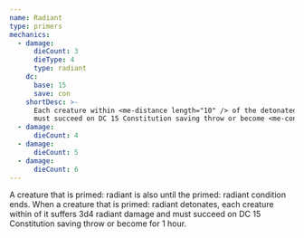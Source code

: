 ```yaml
---
name: Radiant
type: primers
mechanics:
  - damage:
      dieCount: 3
      dieType: 4
      type: radiant
    dc:
      base: 15
      save: con
    shortDesc: >-
      Each creature within <me-distance length="10" /> of the detonated creature suffers {{ damage }} damage
      must succeed on DC 15 Constitution saving throw or become <me-condition id="poisoned" /> for 1 hour.
  - damage:
      dieCount: 4
  - damage:
      dieCount: 5
  - damage:
      dieCount: 6
---
```

A creature that is primed: radiant is also <me-condition id="poisoned" /> until the primed: radiant condition ends.
When a creature that is primed: radiant detonates, each creature within <me-distance length="10" /> of it suffers
3d4 radiant damage and must succeed on DC 15 Constitution saving throw or become <me-condition id="poisoned" /> for 1 hour.

